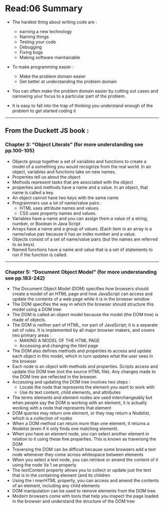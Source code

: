 # Read:06 Summary

* The hardest thing about writing code are :

   * earning a new technology
   * Naming things
   * Testing your code
   * Debugging
   * Fixing bugs
   * Making software maintainable
* To make programming easier :
   * Make the problem domain easier
   * Get better at understanding the problem domain
* You can often make the problem domain easier by cutting out cases and narrowing your focus to a particular part of the problem.
* It is easy to fall into the trap of thinking you understand enough of the problem to get started coding it

------------------------------------------------------------------------------------------------------------------------------------

## From the Duckett JS book :
### Chapter 3: “Object Literals” (for more understanding see pp.100-105)

* Objects group together a set of variables and functions to create a model of a something you would recognize from the real world. In an object, variables and functions take on new names. 
* Properties tell us about the object
* Methods represent tasks that are associated with the object
* properties and methods have a name and a value. In an object, that name is called a key.
* An object cannot have two keys with the same name
* Programmers use a lot of name/value pairs :
   * HTML uses attribute names and values.
   * CSS uses property names and values.
* Variables have a name and you can assign them a value of a string, number, or Boolean in Java Script
* Arrays have a name and a group of values. (Each item in an array is a name/value pair because it has an index number and a value.
* Objects consist of a set of name/value pairs (but the names are referred to as keys). 
* Named functions have a name and value that is a set of statements to run if the function is called.

-----------------------------------------------------------------------------------------------------------------------------------

### Chapter 5: “Document Object Model” (for more understanding see pp.183-242)

* The Document Object Model (DOM) specifies how browsers should create a model of an HTML page and how JavaScript can access and update the contents of a web page while it is in the browser window
* The DOM specifies the way in which the browser should structure this model using a DOM tree
* The DOM is called an object model because the model (the DOM tree) is made of objects. 
* The DOM is neither part of HTML, nor part of JavaScript; it is a separate set of rules. It is implemented by all major browser makers, and covers two primary areas :
   * MAKING A MODEL OF THE HTML PAGE 
   * Accessing and changing the html page
* The DOM also defines methods and properties to access and update each object in this model, which in turn updates what the user sees in the browser
* Each node is an object with methods and properties. Scripts access and update this DOM tree (not the source HTML file). Any changes made to the DOM tree are reflected in the browser.
* Accessing and updating the DOM tree involves two steps :
   * Locate the node that represents the element you want to work with
   * Use its text content, child elements, and attributes
* The terms elements and element nodes are used interchangeably but when people say the DOM is working with an element, it is actually working with a node that represents that element
* DOM queries may return one element, or they may return a Nodelist, which is a collection of nodes
* When a DOM method can return more than one element, it returns a Nodelist (even if it only finds one matching element). 
* When you have an element node, you can select another element in relation to it using these five properties. This is known as traversing the DOM
* Traversing the DOM can be difficult because some browsers add a text node whenever they come across whitespace between elements
* When you select a text node, you can retrieve or amend the content of it using the node Va 1 ue property
* The textContent property allows you to collect or update just the text that is in the containing element (and its children
* Using the i nnerHTML property, you can access and amend the contents of an element, including any child elements
* DOM manipulation can be used to remove elements from the DOM tree. 
* Modern browsers come with tools that help you inspect the page loaded in the browser and understand the structure of the DOM tree
